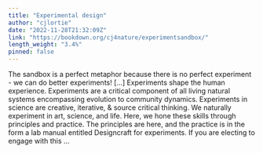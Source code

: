 ```yaml
---
title: "Experimental design"
author: "cjlortie"
date: "2022-11-28T21:32:09Z"
link: "https://bookdown.org/cj4nature/experimentsandbox/"
length_weight: "3.4%"
pinned: false
---
```


The sandbox is a perfect metaphor because there is no perfect experiment - we can do better experiments! [...] Experiments shape the human experience. Experiments are a critical component of all living natural systems encompassing evolution to community dynamics. Experiments in science are creative, iterative, & source critical thinking. We naturally experiment in art, science, and life. Here, we hone these skills through principles and practice. The principles are here, and the practice is in the form a lab manual entitled Designcraft for experiments. If you are electing to engage with this ...
